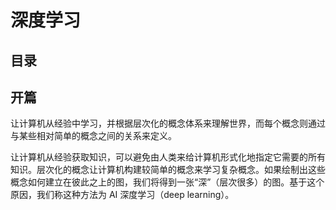 # 深度学习

## 目录

## 开篇

让计算机从经验中学习，并根据层次化的概念体系来理解世界，而每个概念则通过与某些相对简单的概念之间的关系来定义。

让计算机从经验获取知识，可以避免由人类来给计算机形式化地指定它需要的所有知识。层次化的概念让计算机构建较简单的概念来学习复杂概念。如果绘制出这些概念如何建立在彼此之上的图，我们将得到一张“深”（层次很多）的图。基于这个原因，我们称这种方法为 AI 深度学习（deep learning）。
